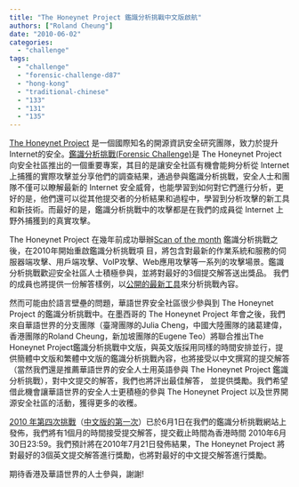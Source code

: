 ```yaml
---
title: "The Honeynet Project 鑑識分析挑戰中文版啟航"
authors: ["Roland Cheung"]
date: "2010-06-02"
categories: 
  - "challenge"
tags: 
  - "challenge"
  - "forensic-challenge-d87"
  - "hong-kong"
  - "traditional-chinese"
  - "133"
  - "131"
  - "135"
---
```


[The Honeynet Project](https://honeynet.org/) 是一個國際知名的開源資訊安全研究團隊，致力於提升Internet的安全。[鑑識分析挑戰(Forensic Challenge)](https://honeynet.org/challenges)是 The Honeynet Project 向安全社區推出的一個重要專案，其目的是讓安全社區有機會能夠分析從 Internet 上捕獲的實際攻擊並分享他們的調查結果，通過參與鑑識分析挑戰，安全人士和團隊不僅可以瞭解最新的 Internet 安全威脅，也能學習到如何對它們進行分析，更好的是，他們還可以從其他提交者的分析結果和過程中，學習到分析攻擊的新工具和新技術。而最好的是，鑑識分析挑戰中的攻擊都是在我們的成員從 Internet 上野外捕獲到的真實攻擊。  
  
The Honeynet Project 在幾年前成功舉辦[Scan of the month](http://old.honeynet.org/scans/index.html) 鑑識分析挑戰之後，在2010年開始重啟鑑識分析挑戰項 目，將包含對最新的作業系統和服務的伺服器端攻擊、用戶端攻擊、VoIP攻擊、Web應用攻擊等一系列的攻擊場景。鑑識分析挑戰歡迎安全社區人士積極參與，並將對最好的3個提交解答送出獎品。 我們的成員也將提供一份解答樣例，以[公開的最新工具](https://honeynet.org/project)來分析挑戰內容。  
  
然而可能由於語言壁壘的問題，華語世界安全社區很少參與到 The Honeynet Project 的鑑識分析挑戰中。在墨西哥的 The Honeynet Project 年會之後，我們來自華語世界的分支團隊（臺灣團隊的Julia Cheng，中國大陸團隊的諸葛建偉，香港團隊的Roland Cheung，新加坡團隊的Eugene Teo）將聯合推出The Honeynet Project鑑識分析挑戰中文版，與英文版採用同樣的時間安排並行，提供簡體中文版和繁體中文版的鑑識分析挑戰內容，也將接受以中文撰寫的提交解答（當然我們還是推薦華語世界的安全人士用英語參與 The Honeynet Project 鑑識分析挑戰），對中文提交的解答，我們也將評出最佳解答， 並提供獎勵。我們希望借此機會讓華語世界的安全人士更積極的參與 The Honeynet Project 以及世界開源安全社區的活動，獲得更多的收穫。  
  
[2010 年第四次挑戰](https://honeynet.org/challenges/2010_4_voip)（[中文版的第一次](https://honeynet.org/challenges/2010_4_voip_traditional_cn)）已於6月1日在我們的鑑識分析挑戰網站上發佈，我們將有1個月的時間接受提交解答，提交截止時間為香港時間 2010年6月30日23:59。我們預計將在2010年7月21日發佈結果，The Honeynet Project 將對最好的3個英文提交解答進行獎勵，也將對最好的中文提交解答進行獎勵。  
  
期待香港及華語世界的人士參與，謝謝!
